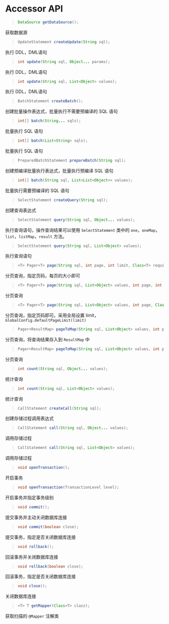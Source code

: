# Accessor API

> ```java
> DataSource getDataSource();
> ```

获取数据源

> ```java
> UpdateStatement createUpdate(String sql);
> ```

执行 DDL，DML语句

> ```java
> int update(String sql, Object... params);
> ```

执行 DDL，DML语句

> ```java
> int update(String sql, List<Object> values);
> ```

执行 DDL，DML语句

> ```java
> BatchStatement createBatch();
> ```

创建批量操作表达式，批量执行不需要预编译的 SQL 语句

> ```java
> int[] batch(String... sqls);
> ```

批量执行 SQL 语句

> ```java
> int[] batch(List<String> sqls);
> ```

批量执行 SQL 语句

> ```java
> PreparedBatchStatement prepareBatch(String sql);
> ```

创建预编译批量执行表达式，批量执行预编译 SQL 语句

> ```java
> int[] batch(String sql, List<List<Object>> values);
> ```

批量执行需要预编译的 SQL 语句

> ```java
> SelectStatement createQuery(String sql);
> ```

创建查询表达式

> ```java
> SelectStatement query(String sql, Object... values);
> ```

执行查询语句，操作查询结果可以使用 `SelectStatement` 类中的 `one`，`oneMap`，`list`，`listMap`，`result` 方法。

> ```java
> SelectStatement query(String sql, List<Object> values);
> ```

执行查询语句

> ```java
> <T> Pager<T> page(String sql, int page, int limit, Class<T> requiredType, Object... values);
> ```

分页查询，指定页码，每页的大小即可

> ```java
> <T> Pager<T> page(String sql, List<Object> values, int page, int limit, Class<T> requiredType);
> ```

分页查询

> ```java
> <T> Pager<T> page(String sql, List<Object> values, int page, Class<T> requiredType);
> ```

分页查询，指定页码即可。采用全局设置 limit，`GlobalConfig.defaultPageLimit(limit)`

> ```java
> Pager<ResultMap> pageToMap(String sql, List<Object> values, int page, int limit);
> ```

分页查询，将查询结果存入到 `ResultMap` 中

> ```java
> Pager<ResultMap> pageToMap(String sql, List<Object> values, int page);
> ```

分页查询

> ```java
> int count(String sql, Object... values);
> ```

统计查询

> ```java
> int count(String sql, List<Object> values);
> ```

统计查询

> ```java
> CallStatement createCall(String sql);
> ```

创建存储过程调用表达式

> ```java
> CallStatement call(String sql, Object... values);
> ```

调用存储过程

> ```java
> CallStatement call(String sql, List<Object> values);
> ```

调用存储过程

> ```java
> void openTransaction();
> ```

开启事务

> ```java
> void openTransaction(TransactionLevel level);
> ```

开启事务并指定事务级别

> ```java
> void commit();
> ```

提交事务并主动关闭数据库连接

> ```java
> void commit(boolean close);
> ```

提交事务，指定是否关闭数据库连接

> ```java
> void rollback();
> ```

回滚事务并关闭数据库连接

> ```java
> void rollback(boolean close);
> ```

回滚事务，指定是否关闭数据库连接

> ```java
> void close();
> ```

关闭数据库连接

> ```java
> <T> T getMapper(Class<T> clazz);
> ```

获取扫描的 `@Mapper` 注解类